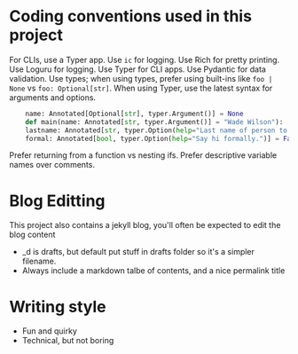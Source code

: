 # Coding conventions used in this project

For CLIs, use a Typer app.
Use `ic` for logging.
Use Rich for pretty printing.
Use Loguru for logging.
Use Typer for CLI apps.
Use Pydantic for data validation.
Use types; when using types, prefer using built-ins like `foo | None` vs `foo: Optional[str]`.
When using Typer, use the latest syntax for arguments and options.

```python
    name: Annotated[Optional[str], typer.Argument()] = None
    def main(name: Annotated[str, typer.Argument()] = "Wade Wilson"):
    lastname: Annotated[str, typer.Option(help="Last name of person to greet.")] = "",
    formal: Annotated[bool, typer.Option(help="Say hi formally.")] = False,
```

Prefer returning from a function vs nesting ifs.
Prefer descriptive variable names over comments.

# Blog Editting

This project also contains a jekyll blog, you'll often be expected to edit the blog content

- \_d is drafts, but default put stuff in drafts folder so it's a simpler filename.
- Always include a markdown talbe of contents, and a nice permalink title

# Writing style

- Fun and quirky
- Technical, but not boring
